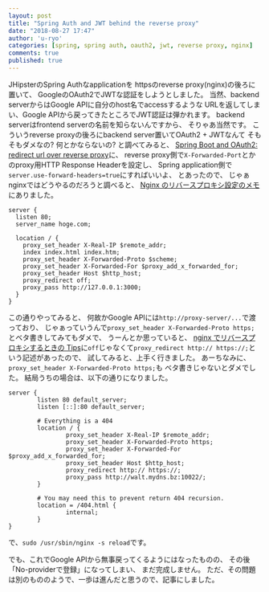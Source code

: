 ```yaml
---
layout: post
title: "Spring Auth and JWT behind the reverse proxy"
date: "2018-08-27 17:47"
author: 'u-ryo'
categories: [spring, spring auth, oauth2, jwt, reverse proxy, nginx]
comments: true
published: true
---
```

JHipsterのSpring Authなapplicationを
httpsのreverse proxy(nginx)の後ろに置いて、
GoogleのOAuth2でJWTな認証をしようとしました。
当然、backend serverからはGoogle APIに自分のhost名でaccessするような
URLを返してしまい、Google APIから戻ってきたところでJWT認証は弾かれます。
backend serverはfrontend serverの名前を知らないんですから、
そりゃあ当然です。
こういうreverse proxyの後ろにbackend server置いてOAuth2 + JWTなんて
そもそもダメなの? 何とかならないの?
と調べてみると、
[Spring Boot and OAuth2: redirect url over reverse proxy](https://stackoverflow.com/questions/31834278/spring-boot-and-oauth2-redirect-url-over-reverse-proxy)に、
reverse proxy側で`X-Forwarded-Port`とかのproxy用HTTP Response Headerを設定し、
Spring application側で`server.use-forward-headers=true`にすればいいよ、
とあったので、
じゃぁnginxではどうやるのだろうと調べると、
[Nginx のリバースプロキシ設定のメモ](https://qiita.com/HeRo/items/7063b86b5e8a2efde0f4)にありました。

```
server {
  listen 80;
  server_name hoge.com;

  location / {
    proxy_set_header X-Real-IP $remote_addr;
    index index.html index.htm;
    proxy_set_header X-Forwarded-Proto $scheme;
    proxy_set_header X-Forwarded-For $proxy_add_x_forwarded_for;
    proxy_set_header Host $http_host;
    proxy_redirect off;
    proxy_pass http://127.0.0.1:3000;
  }
}
```

この通りやってみると、
何故かGoogle APIには`http://proxy-server/...`で渡っており、
じゃぁっていうんで`proxy_set_header X-Forwarded-Proto https;`
とベタ書きしてみてもダメで、
うーんとか思っていると、
[nginx でリバースプロキシするときの Tips](https://blog.akagi.jp/archives/3883.html)に`off`じゃなくて`proxy_redirect http:// https://;`という記述があったので、
試してみると、上手く行きました。
あーちなみに、`proxy_set_header X-Forwarded-Proto https;`も
ベタ書きじゃないとダメでした。
結局うちの場合は、以下の通りになりました。

```
server {
        listen 80 default_server;
        listen [::]:80 default_server;

        # Everything is a 404
        location / {
                proxy_set_header X-Real-IP $remote_addr;
                proxy_set_header X-Forwarded-Proto https;
                proxy_set_header X-Forwarded-For $proxy_add_x_forwarded_for;
                proxy_set_header Host $http_host;
                proxy_redirect http:// https://;
                proxy_pass http://walt.mydns.bz:10022/;
        }

        # You may need this to prevent return 404 recursion.
        location = /404.html {
                internal;
        }
}
```

で、`sudo /usr/sbin/nginx -s reload`です。

でも、これでGoogle APIから無事戻ってくるようにはなったものの、
その後「No-providerで登録」になってしまい、
まだ完成しません。
ただ、その問題は別のもののようで、一歩は進んだと思うので、記事にしました。
